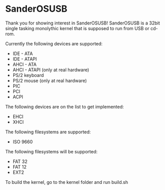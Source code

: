 # SanderOSUSB

Thank you for showing interest in SanderOSUSB!
SanderOSUSB is a 32bit single tasking monolythic kernel that is supposed to run from USB or cd-rom.

Currently the following devices are supported:
* IDE - ATA
* IDE - ATAPI
* AHCI - ATA
* AHCI - ATAPI (only at real hardware)
* PS/2 keyboard
* PS/2 mouse (only at real hardware)
* PIC
* PCI
* ACPI

The following devices are on the list to get implemented:
* EHCI
* XHCI

The following filesystems are supported:
* ISO 9660

The following filesystems will be supported:
* FAT 32
* FAT 12
* EXT2

To build the kernel, go to the kernel folder and run build.sh

